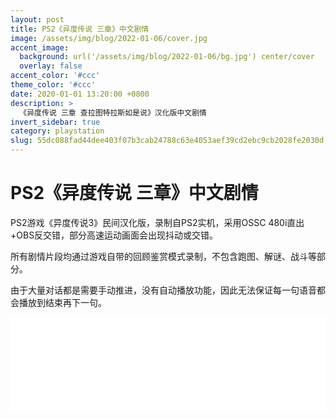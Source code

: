 ```yaml
---
layout: post
title: PS2《异度传说 三章》中文剧情
image: /assets/img/blog/2022-01-06/cover.jpg
accent_image: 
  background: url('/assets/img/blog/2022-01-06/bg.jpg') center/cover
  overlay: false
accent_color: '#ccc'
theme_color: '#ccc'
date: 2020-01-01 13:20:00 +0800
description: >
  《异度传说 三章 查拉图特拉斯如是说》汉化版中文剧情
invert_sidebar: true
category: playstation
slug: 55dc088fad44dee403f07b3cab24788c63e4053aef39cd2ebc9cb2028fe2030d
---
```


# PS2《异度传说 三章》中文剧情

PS2游戏《异度传说3》民间汉化版，录制自PS2实机，采用OSSC 480i直出+OBS反交错，部分高速运动画面会出现抖动或交错。  

所有剧情片段均通过游戏自带的回顾鉴赏模式录制，不包含跑图、解谜、战斗等部分。  

由于大量对话都是需要手动推进，没有自动播放功能，因此无法保证每一句语音都会播放到结束再下一句。

<iframe src="//player.bilibili.com/player.html?aid=977952226&bvid=BV1E44y1j7DW&cid=478472974&page=1&high_quality=1" class="lead" scrolling="no" border="0" frameborder="no" framespacing="0" allowfullscreen="true" width="100%" loading="lazy"> </iframe>
